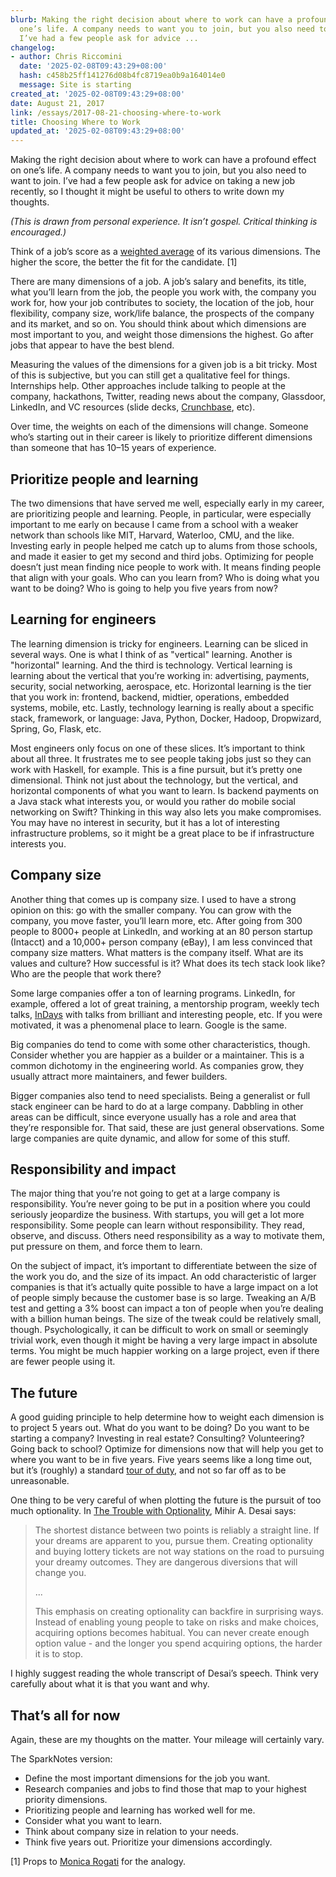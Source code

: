 ```yaml
---
blurb: Making the right decision about where to work can have a profound effect on
  one’s life. A company needs to want you to join, but you also need to want to join.
  I’ve had a few people ask for advice ...
changelog:
- author: Chris Riccomini
  date: '2025-02-08T09:43:29+08:00'
  hash: c458b25ff141276d08b4fc8719ea0b9a164014e0
  message: Site is starting
created_at: '2025-02-08T09:43:29+08:00'
date: August 21, 2017
link: /essays/2017-08-21-choosing-where-to-work
title: Choosing Where to Work
updated_at: '2025-02-08T09:43:29+08:00'
---
```


Making the right decision about where to work can have a profound effect on one’s life. A company needs to want you to join, but you also need to want to join. I’ve had a few people ask for advice on taking a new job recently, so I thought it might be useful to others to write down my thoughts.

*(This is drawn from personal experience. It isn’t gospel. Critical thinking is encouraged.)*

Think of a job’s score as a [weighted average](https://en.wikipedia.org/wiki/Weighted_arithmetic_mean) of its various dimensions. The higher the score, the better the fit for the candidate. [1]

There are many dimensions of a job. A job’s salary and benefits, its title, what you’ll learn from the job, the people you work with, the company you work for, how your job contributes to society, the location of the job, hour flexibility, company size, work/life balance, the prospects of the company and its market, and so on. You should think about which dimensions are most important to you, and weight those dimensions the highest. Go after jobs that appear to have the best blend.

Measuring the values of the dimensions for a given job is a bit tricky. Most of this is subjective, but you can still get a qualitative feel for things. Internships help. Other approaches include talking to people at the company, hackathons, Twitter, reading news about the company, Glassdoor, LinkedIn, and VC resources (slide decks, [Crunchbase](https://www.crunchbase.com/), etc).

Over time, the weights on each of the dimensions will change. Someone who’s starting out in their career is likely to prioritize different dimensions than someone that has 10–15 years of experience.

## Prioritize people and learning

The two dimensions that have served me well, especially early in my career, are prioritizing people and learning. People, in particular, were especially important to me early on because I came from a school with a weaker network than schools like MIT, Harvard, Waterloo, CMU, and the like. Investing early in people helped me catch up to alums from those schools, and made it easier to get my second and third jobs. Optimizing for people doesn’t just mean finding nice people to work with. It means finding people that align with your goals. Who can you learn from? Who is doing what you want to be doing? Who is going to help you five years from now?

## Learning for engineers

The learning dimension is tricky for engineers. Learning can be sliced in several ways. One is what I think of as "vertical" learning. Another is "horizontal" learning. And the third is technology. Vertical learning is learning about the vertical that you’re working in: advertising, payments, security, social networking, aerospace, etc. Horizontal learning is the tier that you work in: frontend, backend, midtier, operations, embedded systems, mobile, etc. Lastly, technology learning is really about a specific stack, framework, or language: Java, Python, Docker, Hadoop, Dropwizard, Spring, Go, Flask, etc.

Most engineers only focus on one of these slices. It’s important to think about all three. It frustrates me to see people taking jobs just so they can work with Haskell, for example. This is a fine pursuit, but it’s pretty one dimensional. Think not just about the technology, but the vertical, and horizontal components of what you want to learn. Is backend payments on a Java stack what interests you, or would you rather do mobile social networking on Swift? Thinking in this way also lets you make compromises. You may have no interest in security, but it has a lot of interesting infrastructure problems, so it might be a great place to be if infrastructure interests you.

## Company size

Another thing that comes up is company size. I used to have a strong opinion on this: go with the smaller company. You can grow with the company, you move faster, you’ll learn more, etc. After going from 300 people to 8000+ people at LinkedIn, and working at an 80 person startup (Intacct) and a 10,000+ person company (eBay), I am less convinced that company size matters. What matters is the company itself. What are its values and culture? How successful is it? What does its tech stack look like? Who are the people that work there?

Some large companies offer a ton of learning programs. LinkedIn, for example, offered a lot of great training, a mentorship program, weekly tech talks, [InDays](https://www.youtube.com/results?search_query=inday+linkedin) with talks from brilliant and interesting people, etc. If you were motivated, it was a phenomenal place to learn. Google is the same.

Big companies do tend to come with some other characteristics, though. Consider whether you are happier as a builder or a maintainer. This is a common dichotomy in the engineering world. As companies grow, they usually attract more maintainers, and fewer builders.

Bigger companies also tend to need specialists. Being a generalist or full stack engineer can be hard to do at a large company. Dabbling in other areas can be difficult, since everyone usually has a role and area that they’re responsible for. That said, these are just general observations. Some large companies are quite dynamic, and allow for some of this stuff.

## Responsibility and impact

The major thing that you’re not going to get at a large company is responsibility. You’re never going to be put in a position where you could seriously jeopardize the business. With startups, you will get a lot more responsibility. Some people can learn without responsibility. They read, observe, and discuss. Others need responsibility as a way to motivate them, put pressure on them, and force them to learn.

On the subject of impact, it’s important to differentiate between the size of the work you do, and the size of its impact. An odd characteristic of larger companies is that it’s actually quite possible to have a large impact on a lot of people simply because the customer base is so large. Tweaking an A/B test and getting a 3% boost can impact a ton of people when you’re dealing with a billion human beings. The size of the tweak could be relatively small, though. Psychologically, it can be difficult to work on small or seemingly trivial work, even though it might be having a very large impact in absolute terms. You might be much happier working on a large project, even if there are fewer people using it.

## The future

A good guiding principle to help determine how to weight each dimension is to project 5 years out. What do you want to be doing? Do you want to be starting a company? Investing in real estate? Consulting? Volunteering? Going back to school? Optimize for dimensions now that will help you get to where you want to be in five years. Five years seems like a long time out, but it’s (roughly) a standard [tour of duty](https://hbr.org/2013/06/tours-of-duty-the-new-employer-employee-compact), and not so far off as to be unreasonable.

One thing to be very careful of when plotting the future is the pursuit of too much optionality. In [The Trouble with Optionality](http://www.thecrimson.com/article/2017/5/25/desai-commencement-ed/), Mihir A. Desai says:

> The shortest distance between two points is reliably a straight line. If your dreams are apparent to you, pursue them. Creating optionality and buying lottery tickets are not way stations on the road to pursuing your dreamy outcomes. They are dangerous diversions that will change you.  
>  
> ...  
>  
> This emphasis on creating optionality can backfire in surprising ways. Instead of enabling young people to take on risks and make choices, acquiring options becomes habitual. You can never create enough option value - and the longer you spend acquiring options, the harder it is to stop.

I highly suggest reading the whole transcript of Desai’s speech. Think very carefully about what it is that you want and why.

## That’s all for now

Again, these are my thoughts on the matter. Your mileage will certainly vary.

The SparkNotes version:

* Define the most important dimensions for the job you want.
* Research companies and jobs to find those that map to your highest priority dimensions.
* Prioritizing people and learning has worked well for me.
* Consider what you want to learn.
* Think about company size in relation to your needs.
* Think five years out. Prioritize your dimensions accordingly.

[1] Props to [Monica Rogati](https://twitter.com/mrogati) for the analogy.